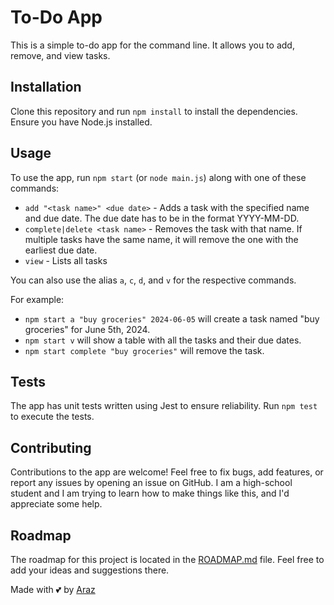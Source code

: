# To-Do App
This is a simple to-do app for the command line. It allows you to add, remove, and view tasks.

## Installation
Clone this repository and run `npm install` to install the dependencies. Ensure you have Node.js installed.

## Usage
To use the app, run `npm start` (or `node main.js`) along with one of these commands:

* `add "<task name>" <due date>` - Adds a task with the specified name and due date. The due date has to be in the format YYYY-MM-DD.
* `complete|delete <task name>` - Removes the task with that name. If multiple tasks have the same name, it will remove the one with the earliest due date.
* `view` - Lists all tasks

You can also use the alias `a`, `c`, `d`, and `v` for the respective commands.

For example:
- `npm start a "buy groceries" 2024-06-05` will create a task named "buy groceries" for June 5th, 2024.
- `npm start v` will show a table with all the tasks and their due dates.
- `npm start complete "buy groceries"` will remove the task.

## Tests
The app has unit tests written using Jest to ensure reliability. Run `npm test` to execute the tests.

## Contributing
Contributions to the app are welcome! Feel free to fix bugs, add features, or report any issues by opening an issue on GitHub. I am a high-school student and I am trying to learn how to make things like this, and I'd appreciate some help.

## Roadmap
The roadmap for this project is located in the [ROADMAP.md](ROADMAP.md) file. Feel free to add your ideas and suggestions there.

Made with 💕 by [Araz](https://github.com/ArazEstprit)